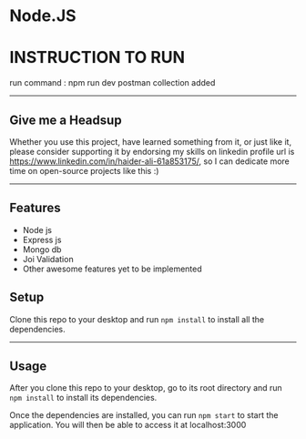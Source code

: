 Node.JS 
============



INSTRUCTION TO RUN
============

run command : npm run dev
postman collection added

---
## Give me a Headsup

Whether you use this project, have learned something from it, or just like it, please consider supporting it by endorsing my skills on linkedin profile url is https://www.linkedin.com/in/haider-ali-61a853175/, so I can dedicate more time on open-source projects like this :)

---

## Features
- Node js
- Express js
- Mongo db
- Joi Validation
- Other awesome features yet to be implemented





## Setup
Clone this repo to your desktop and run `npm install` to install all the dependencies.

---

## Usage
After you clone this repo to your desktop, go to its root directory and run `npm install` to install its dependencies.

Once the dependencies are installed, you can run  `npm start` to start the application. You will then be able to access it at localhost:3000


